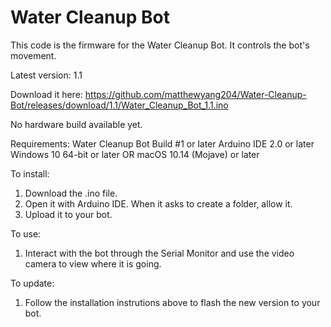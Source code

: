 # Water Cleanup Bot
This code is the firmware for the Water Cleanup Bot. It controls the bot's movement.

Latest version: 1.1

Download it here:
https://github.com/matthewyang204/Water-Cleanup-Bot/releases/download/1.1/Water_Cleanup_Bot_1.1.ino

No hardware build available yet.

Requirements:
Water Cleanup Bot Build #1 or later
Arduino IDE 2.0 or later
Windows 10 64-bit or later OR macOS 10.14 (Mojave) or later

To install:
1. Download the .ino file.
2. Open it with Arduino IDE. When it asks to create a folder, allow it.
3. Upload it to your bot.

To use:
1. Interact with the bot through the Serial Monitor and use the video camera to view where it is going.

To update:
1. Follow the installation instrutions above to flash the new version to your bot.
